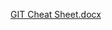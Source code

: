 [GIT Cheat Sheet.docx](https://github.com/SaiRanjithRajagopal/GitCommands/files/8191955/GIT.Cheat.Sheet.docx)
